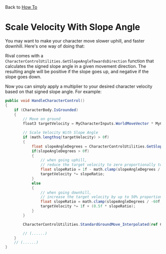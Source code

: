 Back to [How To](../how-to.md)

# Scale Velocity With Slope Angle

You may want to make your character move slower uphill, and faster downhill. Here's one way of doing that:

Rival comes with a `CharacterControlUtilities.GetSlopeAngleTowardsDirection` function that calculates the signed slope angle in a given movement direction. The resulting angle will be positive if the slope goes up, and negative if the slope goes down.

Now you can simply apply a multiplier to your desired character velocity based on that signed slope angle. For example:
```cs
public void HandleCharacterControl()
{
    if (CharacterBody.IsGrounded)
    {
        // Move on ground
        float3 targetVelocity = MyCharacterInputs.WorldMoveVector * MyCharacter.GroundMaxSpeed;

        // Scale Velocity With Slope Angle
        if (math.lengthsq(targetVelocity) > 0f)
        {
            float slopeAngleDegrees = CharacterControlUtilities.GetSlopeAngleTowardsDirection(true, targetVelocity, CharacterBody.GroundHit.Normal, GroundingUp);
            if(slopeAngleDegrees > 0f)
            {
                // when going uphill,
                // reduce the target velocity to zero proportionally to the slope angle, and up to a maximum slope of 60 degrees
                float slopeRatio = 1f - math.clamp(slopeAngleDegrees / 60f, 0f, 1f);
                targetVelocity *= slopeRatio;
            } 
            else
            {
                // when going downhill,
                // increase the target velocity by up to 50% proportionally to the slope angle, and up to a maximum slope of 60 degrees
                float slopeRatio = math.clamp(slopeAngleDegrees / -60f, 0f, 1f);
                targetVelocity *= 1f + (0.5f * slopeRatio);
            }
        }

        CharacterControlUtilities.StandardGroundMove_Interpolated(ref CharacterBody.RelativeVelocity, targetVelocity, MyCharacter.GroundedMovementSharpness, DeltaTime, GroundingUp, CharacterBody.GroundHit.Normal);

        // (......)
    }
    // (......)
}

```